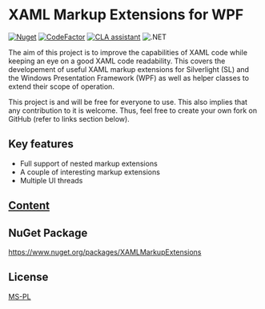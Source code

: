# XAML Markup Extensions for WPF

[![Nuget](https://img.shields.io/nuget/v/XAMLMarkupExtensions.svg)](https://www.nuget.org/packages/XAMLMarkupExtensions)
[![CodeFactor](https://www.codefactor.io/repository/github/xamlmarkupextensions/xamlmarkupextensions/badge/master)](https://www.codefactor.io/repository/github/xamlmarkupextensions/xamlmarkupextensions/overview/master)
[![CLA assistant](https://cla-assistant.io/readme/badge/XAMLMarkupExtensions/XAMLMarkupExtensions)](https://cla-assistant.io/XAMLMarkupExtensions/XAMLMarkupExtensions)
![.NET](https://github.com/XAMLMarkupExtensions/XAMLMarkupExtensions/workflows/.NET/badge.svg)

The aim of this project is to improve the capabilities of XAML code while keeping an eye on a good XAML code readability. This covers the developement of useful XAML markup extensions for Silverlight (SL) and the Windows Presentation Framework (WPF) as well as helper classes to extend their scope of operation.

This project is and will be free for everyone to use. This also implies that any contribution to it is welcome. Thus, feel free to create your own fork on GitHub (refer to links section below).

## Key features

* Full support of nested markup extensions
* A couple of interesting markup extensions
* Multiple UI threads

## [Content](docs/content.md)

## NuGet Package

https://www.nuget.org/packages/XAMLMarkupExtensions

## License

[MS-PL](https://github.com/konne/XAMLMarkupExtensions/blob/master/LICENSE)
